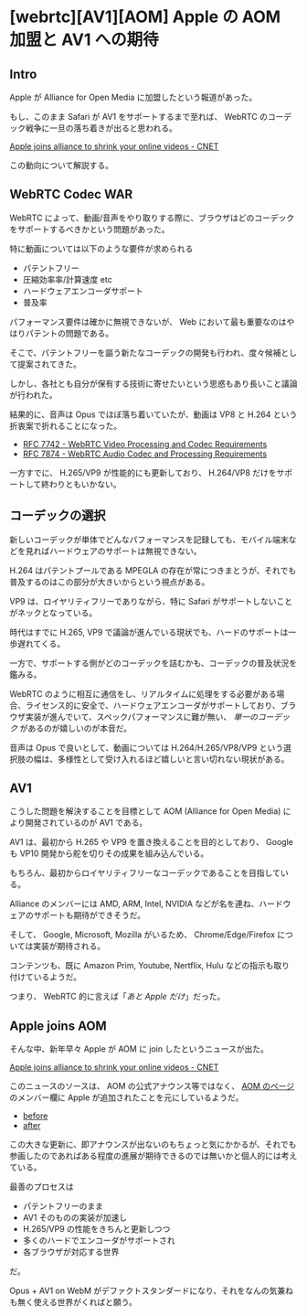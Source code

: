 # [webrtc][AV1][AOM] Apple の AOM 加盟と AV1 への期待

## Intro

Apple が Alliance for Open Media に加盟したという報道があった。

もし、このまま Safari が AV1 をサポートするまで至れば、 WebRTC のコーデック戦争に一旦の落ち着きが出ると思われる。

[Apple joins alliance to shrink your online videos - CNET](https://www.cnet.com/news/apple-online-video-compression-av1/)

この動向について解説する。


## WebRTC Codec WAR

WebRTC によって、動画/音声をやり取りする際に、ブラウザはどのコーデックをサポートするべきかという問題があった。

特に動画については以下のような要件が求められる

- パテントフリー
- 圧縮効率率/計算速度 etc
- ハードウェアエンコーダサポート
- 普及率

パフォーマンス要件は確かに無視できないが、 Web において最も重要なのはやはりパテントの問題である。

そこで、パテントフリーを謳う新たなコーデックの開発も行われ、度々候補として提案されてきた。

しかし、各社とも自分が保有する技術に寄せたいという思惑もあり長いこと議論が行われた。

結果的に、音声は Opus でほぼ落ち着いていたが、動画は VP8 と H.264 という折衷案で折れることになった。

- [RFC 7742 - WebRTC Video Processing and Codec Requirements](https://tools.ietf.org/html/rfc7742)
- [RFC 7874 - WebRTC Audio Codec and Processing Requirements](https://tools.ietf.org/html/rfc7874)

一方すでに、 H.265/VP9 が性能的にも更新しており、 H.264/VP8 だけをサポートして終わりともいかない。


## コーデックの選択

新しいコーデックが単体でどんなパフォーマンスを記録しても、モバイル端末などを見ればハードウェアのサポートは無視できない。

H.264 はパテントプールである MPEGLA の存在が常につきまとうが、それでも普及するのはこの部分が大きいからという視点がある。

VP9 は、ロイヤリティフリーでありながら、特に Safari がサポートしないことがネックとなっている。

時代はすでに H.265, VP9 で議論が進んでいる現状でも、ハードのサポートは一歩遅れてくる。

一方で、サポートする側がどのコーデックを詰むかも、コーデックの普及状況を鑑みる。

WebRTC のように相互に通信をし、リアルタイムに処理をする必要がある場合、ライセンス的に安全で、ハードウェアエンコーダがサポートしており、ブラウザ実装が進んでいて、スペックパフォーマンスに難が無い、 *単一のコーデック* があるのが嬉しいのが本音だ。

音声は Opus で良いとして、動画については H.264/H.265/VP8/VP9 という選択肢の幅は、多様性として受け入れるほど嬉しいと言い切れない現状がある。


## AV1

こうした問題を解決することを目標として AOM (Alliance for Open Media) により開発されているのが AV1 である。

AV1 は、最初から H.265 や VP9 を置き換えることを目的としており、 Google も VP10 開発から舵を切りその成果を組み込んでいる。

もちろん、最初からロイヤリティフリーなコーデックであることを目指している。

Alliance のメンバーには AMD, ARM, Intel, NVIDIA などが名を連ね、ハードウェアのサポートも期待ができそうだ。

そして、 Google, Microsoft, Mozilla がいるため、 Chrome/Edge/Firefox については実装が期待される。

コンテンツも、既に Amazon Prim, Youtube, Nertflix, Hulu などの指示も取り付けているようだ。

つまり、 WebRTC 的に言えば「*あと Apple だけ*」だった。


## Apple joins AOM

そんな中、新年早々 Apple が AOM に join したというニュースが出た。

[Apple joins alliance to shrink your online videos - CNET](https://www.cnet.com/news/apple-online-video-compression-av1/)

このニュースのソースは、 AOM の公式アナウンス等ではなく、 [AOM のページ](http://aomedia.org/about-us/) のメンバー欄に Apple が追加されたことを元にしているようだ。

- [before](https://web.archive.org/web/20180104174428/http://aomedia.org/about-us/)
- [after](https://web.archive.org/web/20171226184721/http://aomedia.org/about-us/)

この大きな更新に、即アナウンスが出ないのもちょっと気にかかるが、それでも参画したのであればある程度の進展が期待できるのでは無いかと個人的には考えている。

最善のプロセスは

- パテントフリーのまま
- AV1 そのものの実装が加速し
- H.265/VP9 の性能をきちんと更新しつつ
- 多くのハードでエンコーダがサポートされ
- 各ブラウザが対応する世界

だ。

Opus + AV1 on WebM がデファクトスタンダードになり、それをなんの気兼ねも無く使える世界がくればと願う。
